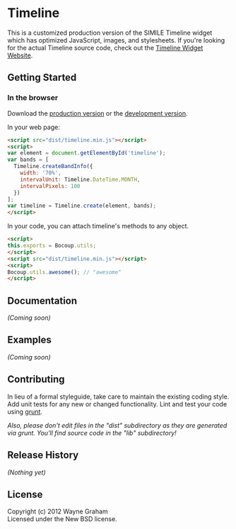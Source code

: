 # Timeline

This is a customized production version of the SIMILE Timeline widget
which has optimized JavaScript, images, and stylesheets. If you're
looking for the actual Timeline source code, check out the 
[Timeline Widget Website][tl]. 

[tl]: http://www.simile-widgets.org/timeline/

## Getting Started

### In the browser
Download the [production version][min] or the [development version][max].

[min]: https://raw.github.com/waynegraham/timeline/master/dist/timeline.min.js
[max]: https://raw.github.com/waynegraham/timeline/master/dist/timeline.js

In your web page:

```html
<script src="dist/timeline.min.js"></script>
<script>
var element = document.getElementById('timeline');
var bands = [
  Timeline.createBandInfo({
    width: '70%',
    intervalUnit: Timeline.DateTime.MONTH,
    intervalPixels: 100
  })
];
var timeline = Timeline.create(element, bands);
</script>
```

In your code, you can attach timeline's methods to any object.

```html
<script>
this.exports = Bocoup.utils;
</script>
<script src="dist/timeline.min.js"></script>
<script>
Bocoup.utils.awesome(); // "awesome"
</script>
```

## Documentation
_(Coming soon)_

## Examples
_(Coming soon)_

## Contributing
In lieu of a formal styleguide, take care to maintain the existing coding style. Add unit tests for any new or changed functionality. Lint and test your code using [grunt](https://github.com/cowboy/grunt).

_Also, please don't edit files in the "dist" subdirectory as they are generated via grunt. You'll find source code in the "lib" subdirectory!_

## Release History
_(Nothing yet)_

## License
Copyright (c) 2012 Wayne Graham  
Licensed under the New BSD license.
